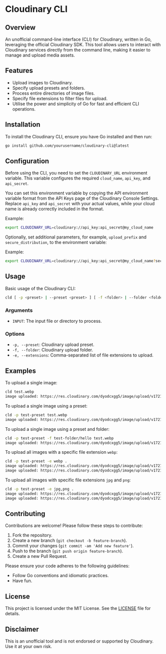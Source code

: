 # Cloudinary CLI

## Overview

An unofficial command-line interface (CLI) for Cloudinary, written in Go, leveraging the official
Cloudinary SDK. This tool allows users to interact with Cloudinary services directly from the
command line, making it easier to manage and upload media assets.

## Features

- Upload images to Cloudinary.
- Specify upload presets and folders.
- Process entire directories of image files.
- Specify file extensions to filter files for upload.
- Utilise the power and simplicity of Go for fast and efficient CLI operations.

## Installation

To install the Cloudinary CLI, ensure you have Go installed and then run:

```bash
go install github.com/yourusername/cloudinary-cli@latest
```

## Configuration

Before using the CLI, you need to set the `CLOUDINARY_URL` environment variable. This variable
configures the required `cloud_name`, `api_key`, and `api_secret`.

You can set this environment variable by copying the API environment variable format from the API
Keys page of the Cloudinary Console Settings. Replace `api_key` and `api_secret` with your actual
values, while your cloud name is already correctly included in the format.

Example:

```bash
export CLOUDINARY_URL=cloudinary://api_key:api_secret@my_cloud_name
```

Optionally, set additional parameters, for example, `upload_prefix` and `secure_distribution`, to the
environment variable:

Example:

```bash
export CLOUDINARY_URL=cloudinary://api_key:api_secret@my_cloud_name?secure_distribution=example.com&upload_prefix=example
```

## Usage

Basic usage of the Cloudinary CLI:

```bash
cld [ -p <preset> | --preset <preset> ] [ -f <folder> | --folder <folder> ] [ -e <extensions> | --extensions <extensions> ] INPUT
```

### Arguments

- `INPUT`: The input file or directory to process.

### Options

- `-p, --preset`: Cloudinary upload preset.
- `-f, --folder`: Cloudinary upload folder.
- `-e, --extensions`: Comma-separated list of file extensions to upload.

## Examples

To upload a single image:
```bash
cld test.webp
image uploaded: https://res.cloudinary.com/dyodcxgg5/image/upload/v1721945485/benqcqpstfjv5noutjih.webp
```

To upload a single image using a preset:
```bash
cld -p test-preset test.webp
image uploaded: https://res.cloudinary.com/dyodcxgg5/image/upload/v1721945634/test-folder/test.webp
```

To upload a single image using a preset and folder:
```bash
cld -p test-preset -f test-folder/hello test.webp
image uploaded: https://res.cloudinary.com/dyodcxgg5/image/upload/v1721945718/test-folder/hello/test.webp
```

To upload all images with a specific file extension `webp`:
```bash
cld -p test-preset -e webp .
image uploaded: https://res.cloudinary.com/dyodcxgg5/image/upload/v1721945983/test-folder/test_2xl.webp
image uploaded: https://res.cloudinary.com/dyodcxgg5/image/upload/v1721945984/test-folder/test_lg.webp
```

To upload all images with specific file extensions `jpg` and `png`:
```bash
cld -p test-preset -e jpg,png .
image uploaded: https://res.cloudinary.com/dyodcxgg5/image/upload/v1721946123/test-folder/test.jpg
image uploaded: https://res.cloudinary.com/dyodcxgg5/image/upload/v1721946124/test-folder/test.png
```

## Contributing

Contributions are welcome! Please follow these steps to contribute:

1. Fork the repository.
2. Create a new branch (`git checkout -b feature-branch`).
3. Commit your changes (`git commit -am 'Add new feature'`).
4. Push to the branch (`git push origin feature-branch`).
5. Create a new Pull Request.

Please ensure your code adheres to the following guidelines:

- Follow Go conventions and idiomatic practices.
- Have fun.

## License

This project is licensed under the MIT License. See the [LICENSE](LICENSE.md) file for details.

## Disclaimer

This is an unofficial tool and is not endorsed or supported by Cloudinary. Use it at your own risk.
